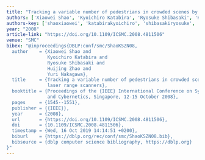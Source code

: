 ```yaml
---
title: "Tracking a variable number of pedestrians in crowded scenes by using laser range scanners"
authors: ['Xiaowei Shao', 'Kyoichiro Katabira', 'Ryosuke Shibasaki', 'Huijing Zhao', 'Yuri Nakagawa']
authors-key: ['shaoxiaowei', 'katabirakyoichiro', 'shibasakiryosuke', 'zhaohuijing', 'nakagawayuri']
year: "2008"
article-link: "https://doi.org/10.1109/ICSMC.2008.4811506"
venue: "SMC"
bibex: "@inproceedings{DBLP:conf/smc/ShaoKSZN08,
  author    = {Xiaowei Shao and
               Kyoichiro Katabira and
               Ryosuke Shibasaki and
               Huijing Zhao and
               Yuri Nakagawa},
  title     = {Tracking a variable number of pedestrians in crowded scenes by using
               laser range scanners},
  booktitle = {Proceedings of the {IEEE} International Conference on Systems, Man
               and Cybernetics, Singapore, 12-15 October 2008},
  pages     = {1545--1551},
  publisher = {{IEEE}},
  year      = {2008},
  url       = {https://doi.org/10.1109/ICSMC.2008.4811506},
  doi       = {10.1109/ICSMC.2008.4811506},
  timestamp = {Wed, 16 Oct 2019 14:14:51 +0200},
  biburl    = {https://dblp.org/rec/conf/smc/ShaoKSZN08.bib},
  bibsource = {dblp computer science bibliography, https://dblp.org}
}"
---
```

